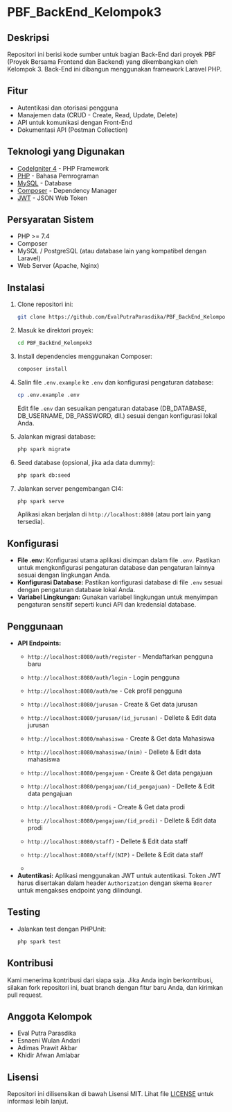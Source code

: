 # PBF_BackEnd_Kelompok3

## Deskripsi

Repositori ini berisi kode sumber untuk bagian Back-End dari proyek PBF (Proyek Bersama Frontend dan Backend) yang dikembangkan oleh Kelompok 3. Back-End ini dibangun menggunakan framework Laravel PHP.

## Fitur

*   Autentikasi dan otorisasi pengguna
*   Manajemen data (CRUD - Create, Read, Update, Delete)
*   API untuk komunikasi dengan Front-End
*   Dokumentasi API (Postman Collection)


## Teknologi yang Digunakan

*   [CodeIgniter 4](https://codeigniter.com/) - PHP Framework
*   [PHP](https://www.php.net/) - Bahasa Pemrograman
*   [MySQL](https://www.mysql.com/) - Database 
*   [Composer](https://getcomposer.org/) - Dependency Manager
*   [JWT](https://jwt.io/) - JSON Web Token 


## Persyaratan Sistem

*   PHP >= 7.4
*   Composer
*   MySQL / PostgreSQL (atau database lain yang kompatibel dengan Laravel)
*   Web Server (Apache, Nginx)

## Instalasi

1.  Clone repositori ini:

    ```bash
    git clone https://github.com/EvalPutraParasdika/PBF_BackEnd_Kelompok3.git
    ```

2.  Masuk ke direktori proyek:

    ```bash
    cd PBF_BackEnd_Kelompok3
    ```

3.  Install dependencies menggunakan Composer:

    ```bash
    composer install
    ```

4.  Salin file `.env.example` ke `.env` dan konfigurasi pengaturan database:

    ```bash
    cp .env.example .env
    ```

    Edit file `.env` dan sesuaikan pengaturan database (DB\_DATABASE, DB\_USERNAME, DB\_PASSWORD, dll.) sesuai dengan konfigurasi lokal Anda.

5.  Jalankan migrasi database:

    ```bash
    php spark migrate
    ```

6.  Seed database (opsional, jika ada data dummy):

    ```bash
    php spark db:seed
    ```

7.  Jalankan server pengembangan CI4:

    ```bash
    php spark serve
    ```

    Aplikasi akan berjalan di `http://localhost:8080` (atau port lain yang tersedia).

## Konfigurasi

*   **File .env:**  Konfigurasi utama aplikasi disimpan dalam file `.env`.  Pastikan untuk mengkonfigurasi pengaturan database dan pengaturan lainnya sesuai dengan lingkungan Anda.
*   **Konfigurasi Database:**  Pastikan konfigurasi database di file `.env` sesuai dengan pengaturan database lokal Anda.
*   **Variabel Lingkungan:**  Gunakan variabel lingkungan untuk menyimpan pengaturan sensitif seperti kunci API dan kredensial database.

## Penggunaan

*   **API Endpoints:** 
    *   `http://localhost:8080/auth/register` - Mendaftarkan pengguna baru
    *   `http://localhost:8080/auth/login` - Login pengguna
    *   `http://localhost:8080/auth/me` - Cek profil pengguna

    *   `http://localhost:8080/jurusan` - Create & Get data jurusan
    *   `http://localhost:8080/jurusan/(id_jurusan)` - Dellete & Edit data jurusan

    *   `http://localhost:8080/mahasiswa` - Create & Get data Mahasiswa
    *   `http://localhost:8080/mahasiswa/(nim)` - Dellete & Edit data mahasiswa

    *   `http://localhost:8080/pengajuan` - Create & Get data pengajuan
    *   `http://localhost:8080/pengajuan/(id_pengajuan)` - Dellete & Edit data pengajuan

    *   `http://localhost:8080/prodi` - Create & Get data prodi
    *   `http://localhost:8080/pengajuan/(id_prodi)` - Dellete & Edit data prodi

    *   `http://localhost:8080/staff)` - Dellete & Edit data staff
    *   `http://localhost:8080/staff/(NIP)` - Dellete & Edit data staff
    *   
*   **Autentikasi:**  Aplikasi menggunakan JWT untuk autentikasi.  Token JWT harus disertakan dalam header `Authorization` dengan skema `Bearer` untuk mengakses endpoint yang dilindungi.

## Testing

*   Jalankan test dengan PHPUnit:

    ```bash
    php spark test
    ```

## Kontribusi

Kami menerima kontribusi dari siapa saja. Jika Anda ingin berkontribusi, silakan fork repositori ini, buat branch dengan fitur baru Anda, dan kirimkan pull request.

## Anggota Kelompok

*   Eval Putra Parasdika
*   Esnaeni Wulan Andari
*   Adimas Prawit Akbar
*   Khidir Afwan Amlabar

## Lisensi

Repositori ini dilisensikan di bawah Lisensi MIT. Lihat file [LICENSE](LICENSE) untuk informasi lebih lanjut.
